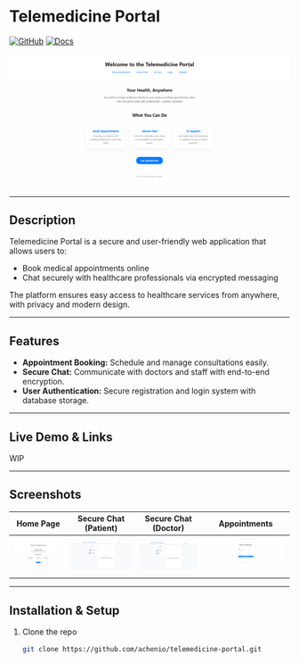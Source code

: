 # Telemedicine Portal
[![GitHub](https://img.shields.io/badge/GitHub-Repo-black?logo=github&logoColor=white)](https://github.com/achenio/telemedicine-portal)
[![Docs](https://img.shields.io/badge/Docs-API-green?logo=read-the-docs&logoColor=white)](/documentation/docs.md)


![Home Screenshot](./screenshots/screenshot_home.png)  

---

## Description

Telemedicine Portal is a secure and user-friendly web application that allows users to:

- Book medical appointments online  
- Chat securely with healthcare professionals via encrypted messaging  

The platform ensures easy access to healthcare services from anywhere, with privacy and modern design.

---

## Features

- **Appointment Booking:** Schedule and manage consultations easily.  
- **Secure Chat:** Communicate with doctors and staff with end-to-end encryption.  
- **User Authentication:** Secure registration and login system with database storage.

---

## Live Demo & Links
WIP

---

## Screenshots

| Home Page              | Secure Chat (Patient)           | Secure Chat (Doctor)          | Appointments          |
| ---------------------- | ---------------------- | ---------------------- | ---------------------- |
| ![Home Screenshot](./screenshots/screenshot_home.png) | ![Chat Screenshot](./screenshots/patientview-securechat.png) | ![Chat Screenshot](./screenshots/doctorview-securechat.png) | ![Appointment Booking](./screenshots/screenshot_appointmentbooking.png) |

---

## Installation & Setup

1. Clone the repo  
   ```bash
   git clone https://github.com/achenio/telemedicine-portal.git
